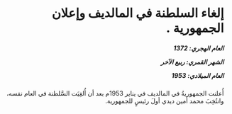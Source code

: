 <h1 dir="rtl">إلغاء السلطنة في المالديف وإعلان الجمهورية .</h1>

<h5 dir="rtl">العام الهجري:  1372

الشهر القمري: ربيع الآخر

العام الميلادي: 1953</h5>

<p dir="rtl">أُعلنت الجمهوريةُ في المالديف في يناير 1953م بعد أن أُلغِيَت السَّلطنة في العام نفسه، وانتُخِبَ محمد أمين ديدي أولَ رئيسٍ للجمهورية.</p></br>
